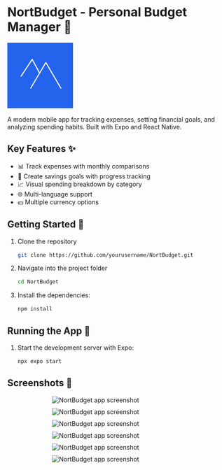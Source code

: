 # NortBudget - Personal Budget Manager 💸

<img src="./assets/images/logo-blue.png" alt="NortBudget Logo" width="150">

A modern mobile app for tracking expenses, setting financial goals, and analyzing spending habits. Built with Expo and React Native.

## Key Features ✨
- 📊 Track expenses with monthly comparisons
- 🎯 Create savings goals with progress tracking
- 📈 Visual spending breakdown by category
- 🌐 Multi-language support
- 💵 Multiple currency options

## Getting Started 🚀

1. Clone the repository
   ```bash
   git clone https://github.com/yourusername/NortBudget.git

2. Navigate into the project folder
   ```bash
   cd NortBudget

3. Install the dependencies:
   ```bash
   npm install

## Running the App 💨

1. Start the development server with Expo:
   ```bash
   npx expo start

## Screenshots 📱
<div style="display: flex; flex-wrap: wrap; gap: 10px; justify-content: center;">
  <img src="./assets/images/screen1.png" alt="NortBudget app screenshot" width="300" />
  <img src="./assets/images/screen2.png" alt="NortBudget app screenshot" width="300" />
  <img src="./assets/images/screen3.png" alt="NortBudget app screenshot" width="300" />
  <img src="./assets/images/screen4.png" alt="NortBudget app screenshot" width="300" />
  <img src="./assets/images/screen5.png" alt="NortBudget app screenshot" width="300" />
  <img src="./assets/images/screen6.png" alt="NortBudget app screenshot" width="300" />
</div>


